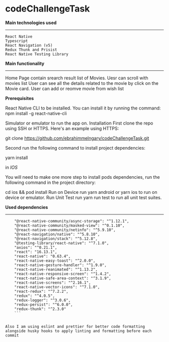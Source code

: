 # codeChallengeTask 
**Main technologies used**
______________________
```
React Native
Typescript
React Navigation (v5)
Redux Thunk and Prisist
React Native Testing Library
```
**Main functionality**
______________________

Home Page contain srearch result list of Movies.
Uesr can scroll with movies list
User can see all the details related to the movie by click on the Movie card.
User can add or reomve movie from wish list

**Prerequisites**

React Native CLI to be installed. You can install it by running the command:
npm install -g react-native-cli

Simulator or emulator to run the app on.
Installation
First clone the repo using SSH or HTTPS. Here's an example using HTTPS:

git clone https://github.com/ebrahimmelngary/codeChallengeTask.git

Second run the following command to install project dependencies:

yarn install

in *IOS*

You will need to make one more step to install pods dependencies, run the following command in the project directory:

cd ios && pod install
Run on Device
run yarn android or yarn ios to run on device or emulator.
Run Unit Test
run yarn run test to run all unit test suites.

**Used dependencies**
________________________
```
    "@react-native-community/async-storage": "^1.12.1",
    "@react-native-community/masked-view": "^0.1.10",
    "@react-native-community/netinfo": "^5.9.10",
    "@react-navigation/native": "^5.8.10",
    "@react-navigation/stack": "^5.12.8",
    "@testing-library/react-native": "^7.1.0",
    "axios": "^0.21.1",
    "react": "16.13.1",
    "react-native": "0.63.4",
    "react-native-easy-toast": "^2.0.0",
    "react-native-gesture-handler": "^1.9.0",
    "react-native-reanimated": "^1.13.2",
    "react-native-responsive-screen": "^1.4.2",
    "react-native-safe-area-context": "^3.1.9",
    "react-native-screens": "^2.16.1",
    "react-native-vector-icons": "^7.1.0",
    "react-redux": "^7.2.2",
    "redux": "^4.0.5",
    "redux-logger": "^3.0.6",
    "redux-persist": "^6.0.0",
    "redux-thunk": "^2.3.0" 
    ```


Also I am using eslint and prettier for better code formatting alongside husky hooks to apply linting and formatting before each commit

